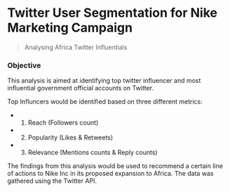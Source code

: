 # Twitter User Segmentation for Nike Marketing Campaign

> Analysing Africa Twitter Influentials

### Objective

This analysis is aimed at identifying top twitter influencer and most influential
government official accounts on Twitter.

Top Influncers would be identified based on three different metrics:
- 1. Reach (Followers count)
- 2. Popularity (Likes & Retweets)
- 3. Relevance (Mentions counts & Reply counts)

The findings from this analysis would be used to recommend a certain line of
actions to Nike Inc in its proposed expansion to Africa. The data was
gathered using the Twitter API.
